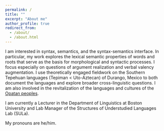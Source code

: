 ```yaml
---
permalink: /
title: ""
excerpt: "About me"
author_profile: true
redirect_from: 
  - /about/
  - /about.html
---
```


I am interested in syntax, semantics, and the syntax-semantics interface. In particular, my work explores the lexical semantic properties of words and roots that serve as the basis for morphological and syntactic processes. I focus especially on questions of argument realization and verbal valency augmentation. I use theoretically engaged fieldwork on the Southern Tepehuan languages (Tepiman < Uto-Aztecan) of Durango, Mexico to both document the languages and explore broader cross-linguistic questions. I am also involved in the revitalization of the languages and cultures of the [Opatan peoples](https://opatanation.org/). 

I am currently a Lecturer in the Department of Linguistics at Boston University and Lab Manager of the Structures of Understudied Languages Lab (SULa).

My pronouns are he/him.
